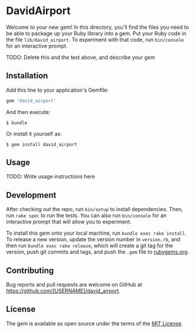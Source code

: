 # DavidAirport

Welcome to your new gem! In this directory, you'll find the files you need to be able to package up your Ruby library into a gem. Put your Ruby code in the file `lib/david_airport`. To experiment with that code, run `bin/console` for an interactive prompt.

TODO: Delete this and the text above, and describe your gem

## Installation

Add this line to your application's Gemfile:

```ruby
gem 'david_airport'
```

And then execute:

    $ bundle

Or install it yourself as:

    $ gem install david_airport

## Usage

TODO: Write usage instructions here

## Development

After checking out the repo, run `bin/setup` to install dependencies. Then, run `rake spec` to run the tests. You can also run `bin/console` for an interactive prompt that will allow you to experiment.

To install this gem onto your local machine, run `bundle exec rake install`. To release a new version, update the version number in `version.rb`, and then run `bundle exec rake release`, which will create a git tag for the version, push git commits and tags, and push the `.gem` file to [rubygems.org](https://rubygems.org).

## Contributing

Bug reports and pull requests are welcome on GitHub at https://github.com/[USERNAME]/david_airport.


## License

The gem is available as open source under the terms of the [MIT License](http://opensource.org/licenses/MIT).

